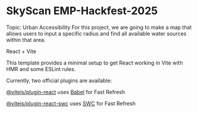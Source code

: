 # SkyScan EMP-Hackfest-2025
Topic: Urban Accessibility
For this project, we are going to make a map that allows users to input a specific radius and find all available water sources within that area.

React + Vite

This template provides a minimal setup to get React working in Vite with HMR and some ESLint rules.

Currently, two official plugins are available:

[@vitejs/plugin-react](https://github.com/vitejs/vite-plugin-react/blob/main/packages/plugin-react/README.md) uses [Babel](https://babeljs.io/) for Fast Refresh

[@vitejs/plugin-react-swc](https://github.com/vitejs/vite-plugin-react-swc) uses [SWC](https://swc.rs/) for Fast Refresh
